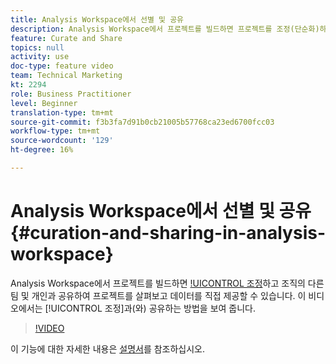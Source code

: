 ```yaml
---
title: Analysis Workspace에서 선별 및 공유
description: Analysis Workspace에서 프로젝트를 빌드하면 프로젝트를 조정(단순화)하고 조직의 다른 팀 및 개인과 공유하여 프로젝트를 살펴보고 데이터를 직접 제공할 수 있습니다. 이 비디오에서는 조정 및 공유를 사용하여 작업하는 방법을 보여 줍니다.
feature: Curate and Share
topics: null
activity: use
doc-type: feature video
team: Technical Marketing
kt: 2294
role: Business Practitioner
level: Beginner
translation-type: tm+mt
source-git-commit: f3b3fa7d91b0cb21005b57768ca23ed6700fcc03
workflow-type: tm+mt
source-wordcount: '129'
ht-degree: 16%

---
```



# Analysis Workspace에서 선별 및 공유 {#curation-and-sharing-in-analysis-workspace}

Analysis Workspace에서 프로젝트를 빌드하면 [!UICONTROL 조정](단순화)하고 조직의 다른 팀 및 개인과 공유하여 프로젝트를 살펴보고 데이터를 직접 제공할 수 있습니다. 이 비디오에서는 [!UICONTROL 조정]과(와) 공유하는 방법을 보여 줍니다.

>[!VIDEO](https://video.tv.adobe.com/v/24711/?quality=12)

이 기능에 대한 자세한 내용은 [설명서](https://marketing.adobe.com/resources/help/ko_KR/analytics/analysis-workspace/curate.html)를 참조하십시오.